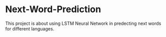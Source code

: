 # Next-Word-Prediction
This project is about using LSTM Neural Network in predecting next words for different languages.
